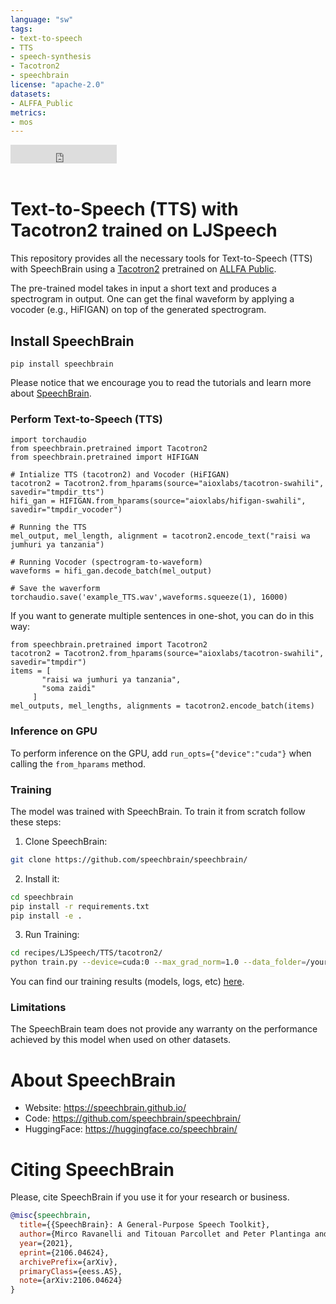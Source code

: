 ```yaml
---
language: "sw"
tags:
- text-to-speech
- TTS
- speech-synthesis
- Tacotron2
- speechbrain
license: "apache-2.0"
datasets:
- ALFFA_Public
metrics:
- mos
---
```


<iframe src="https://ghbtns.com/github-btn.html?user=speechbrain&repo=speechbrain&type=star&count=true&size=large&v=2" frameborder="0" scrolling="0" width="170" height="30" title="GitHub"></iframe>
<br/><br/>


# Text-to-Speech (TTS) with Tacotron2 trained on LJSpeech

This repository provides all the necessary tools for Text-to-Speech (TTS)  with SpeechBrain using a [Tacotron2](https://arxiv.org/abs/1712.05884) pretrained on [ALLFA Public](https://github.com/getalp/ALFFA_PUBLIC/tree/master/ASR/SWAHILI).

The pre-trained model takes in input a short text and produces a spectrogram in output. One can get the final waveform by applying a vocoder (e.g., HiFIGAN) on top of the generated spectrogram.


## Install SpeechBrain

```
pip install speechbrain
```

Please notice that we encourage you to read the tutorials and learn more about
[SpeechBrain](https://speechbrain.github.io).

### Perform Text-to-Speech (TTS)

```
import torchaudio
from speechbrain.pretrained import Tacotron2
from speechbrain.pretrained import HIFIGAN

# Intialize TTS (tacotron2) and Vocoder (HiFIGAN)
tacotron2 = Tacotron2.from_hparams(source="aioxlabs/tacotron-swahili", savedir="tmpdir_tts")
hifi_gan = HIFIGAN.from_hparams(source="aioxlabs/hifigan-swahili", savedir="tmpdir_vocoder")

# Running the TTS
mel_output, mel_length, alignment = tacotron2.encode_text("raisi wa jumhuri ya tanzania")

# Running Vocoder (spectrogram-to-waveform)
waveforms = hifi_gan.decode_batch(mel_output)

# Save the waverform
torchaudio.save('example_TTS.wav',waveforms.squeeze(1), 16000)
```

If you want to generate multiple sentences in one-shot, you can do in this way:

```
from speechbrain.pretrained import Tacotron2
tacotron2 = Tacotron2.from_hparams(source="aioxlabs/tacotron-swahili", savedir="tmpdir")
items = [
       "raisi wa jumhuri ya tanzania",
       "soma zaidi"
     ]
mel_outputs, mel_lengths, alignments = tacotron2.encode_batch(items)

```

### Inference on GPU
To perform inference on the GPU, add  `run_opts={"device":"cuda"}`  when calling the `from_hparams` method.

### Training
The model was trained with SpeechBrain.
To train it from scratch follow these steps:
1. Clone SpeechBrain:
```bash
git clone https://github.com/speechbrain/speechbrain/
```
2. Install it:
```bash
cd speechbrain
pip install -r requirements.txt
pip install -e .
```
3. Run Training:
```bash
cd recipes/LJSpeech/TTS/tacotron2/
python train.py --device=cuda:0 --max_grad_norm=1.0 --data_folder=/your_folder/LJSpeech-1.1 hparams/train.yaml
```
You can find our training results (models, logs, etc) [here](https://drive.google.com/drive/folders/1PKju-_Nal3DQqd-n0PsaHK-bVIOlbf26?usp=sharing).

### Limitations
The SpeechBrain team does not provide any warranty on the performance achieved by this model when used on other datasets.

# **About SpeechBrain**
- Website: https://speechbrain.github.io/
- Code: https://github.com/speechbrain/speechbrain/
- HuggingFace: https://huggingface.co/speechbrain/


# **Citing SpeechBrain**
Please, cite SpeechBrain if you use it for your research or business.

```bibtex
@misc{speechbrain,
  title={{SpeechBrain}: A General-Purpose Speech Toolkit},
  author={Mirco Ravanelli and Titouan Parcollet and Peter Plantinga and Aku Rouhe and Samuele Cornell and Loren Lugosch and Cem Subakan and Nauman Dawalatabad and Abdelwahab Heba and Jianyuan Zhong and Ju-Chieh Chou and Sung-Lin Yeh and Szu-Wei Fu and Chien-Feng Liao and Elena Rastorgueva and François Grondin and William Aris and Hwidong Na and Yan Gao and Renato De Mori and Yoshua Bengio},
  year={2021},
  eprint={2106.04624},
  archivePrefix={arXiv},
  primaryClass={eess.AS},
  note={arXiv:2106.04624}
}
```